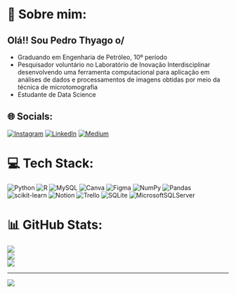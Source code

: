 # 💫 Sobre mim:
## Olá!! Sou Pedro Thyago o/
- Graduando em Engenharia de Petróleo, 10º período<br>
- Pesquisador voluntário no Laboratório de Inovação Interdisciplinar desenvolvendo uma ferramenta computacional para aplicação em análises de dados e processamentos de imagens obtidas por meio da técnica de microtomografia<br> 
- Estudante de Data Science


## 🌐 Socials:
[![Instagram](https://img.shields.io/badge/Instagram-%23E4405F.svg?logo=Instagram&logoColor=white)](https://instagram.com/https://www.instagram.com/pdrothyago/) [![LinkedIn](https://img.shields.io/badge/LinkedIn-%230077B5.svg?logo=linkedin&logoColor=white)](https://linkedin.com/in/www.linkedin.com/in/pedro-thyago-gomes) [![Medium](https://img.shields.io/badge/Medium-12100E?logo=medium&logoColor=white)](https://medium.com/@https://medium.com/@pedrothyagogomes) 

# 💻 Tech Stack:
![Python](https://img.shields.io/badge/python-3670A0?style=flat&logo=python&logoColor=ffdd54) ![R](https://img.shields.io/badge/r-%23276DC3.svg?style=flat&logo=r&logoColor=white) ![MySQL](https://img.shields.io/badge/mysql-%2300f.svg?style=flat&logo=mysql&logoColor=white) ![Canva](https://img.shields.io/badge/Canva-%2300C4CC.svg?style=flat&logo=Canva&logoColor=white) 	![Figma](https://img.shields.io/badge/figma-%23F24E1E.svg?style=flat&logo=figma&logoColor=white) ![NumPy](https://img.shields.io/badge/numpy-%23013243.svg?style=flat&logo=numpy&logoColor=white) ![Pandas](https://img.shields.io/badge/pandas-%23150458.svg?style=flat&logo=pandas&logoColor=white) ![scikit-learn](https://img.shields.io/badge/scikit--learn-%23F7931E.svg?style=flat&logo=scikit-learn&logoColor=white) ![Notion](https://img.shields.io/badge/Notion-%23000000.svg?style=flat&logo=notion&logoColor=white) ![Trello](https://img.shields.io/badge/Trello-%23026AA7.svg?style=flat&logo=Trello&logoColor=white) ![SQLite](https://img.shields.io/badge/sqlite-%2307405e.svg?style=flat&logo=sqlite&logoColor=white) ![MicrosoftSQLServer](https://img.shields.io/badge/Microsoft%20SQL%20Sever-CC2927?style=flat&logo=microsoft%20sql%20server&logoColor=white)
# 📊 GitHub Stats:
![](https://github-readme-stats.vercel.app/api?username=pdrothyago&theme=radical&hide_border=true&include_all_commits=true&count_private=true)<br/>
![](https://github-readme-streak-stats.herokuapp.com/?user=pdrothyago&theme=radical&hide_border=true)<br/>
![](https://github-readme-stats.vercel.app/api/top-langs/?username=pdrothyago&theme=radical&hide_border=true&include_all_commits=true&count_private=true&layout=compact)

---
[![](https://visitcount.itsvg.in/api?id=pdrothyago&icon=0&color=0)](https://visitcount.itsvg.in)

<!-- Proudly created with GPRM ( https://gprm.itsvg.in ) -->
